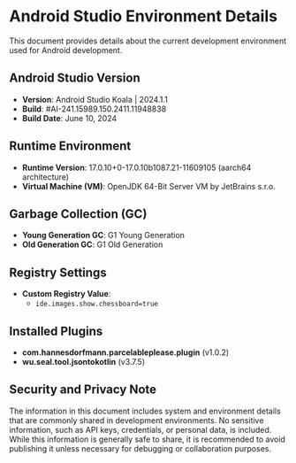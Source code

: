 # Android Studio Environment Details

This document provides details about the current development environment used for Android development.

## **Android Studio Version**
- **Version**: Android Studio Koala | 2024.1.1
- **Build**: #AI-241.15989.150.2411.11948838
- **Build Date**: June 10, 2024

## **Runtime Environment**
- **Runtime Version**: 17.0.10+0-17.0.10b1087.21-11609105 (aarch64 architecture)
- **Virtual Machine (VM)**: OpenJDK 64-Bit Server VM by JetBrains s.r.o.

## **Garbage Collection (GC)**
- **Young Generation GC**: G1 Young Generation
- **Old Generation GC**: G1 Old Generation

## **Registry Settings**
- **Custom Registry Value**:
  - `ide.images.show.chessboard=true`

## **Installed Plugins**
- **com.hannesdorfmann.parcelableplease.plugin** (v1.0.2)
- **wu.seal.tool.jsontokotlin** (v3.7.5)

## **Security and Privacy Note**
The information in this document includes system and environment details that are commonly shared in development environments. No sensitive information, such as API keys, credentials, or personal data, is included. While this information is generally safe to share, it is recommended to avoid publishing it unless necessary for debugging or collaboration purposes.
